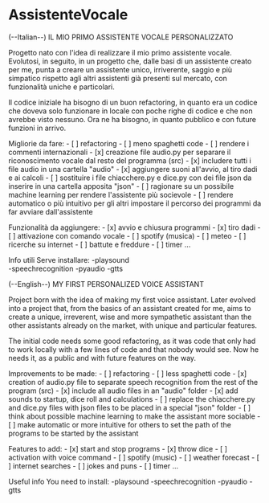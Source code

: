 # AssistenteVocale
(--Italian--)
 IL MIO PRIMO ASSISTENTE VOCALE PERSONALIZZATO

 Progetto nato con l'idea di realizzare il mio primo assistente vocale. Evolutosi, in seguito, in un progetto che, dalle basi di un assistente creato per me, punta a creare un assistente unico, irriverente, saggio e più simpatico rispetto agli altri assistenti già presenti sul mercato, con funzionalità uniche e particolari.

 Il codice iniziale ha bisogno di un buon refactoring, in quanto era un codice che doveva solo funzionare in locale con poche righe di codice e che non avrebbe visto nessuno. Ora ne ha bisogno, in quanto pubblico e con future funzioni in arrivo.

 Migliorie da fare:
    - [ ] refactoring
    - [ ] meno spaghetti code
    - [ ] rendere i commenti internazionali
    - [x] creazione file audio.py per separare il riconoscimento vocale dal resto del programma (src) 
    - [x] includere tutti i file audio in una cartella "audio" 
    - [x] aggiungere suoni all'avvio, al tiro dadi e ai calcoli 
    - [ ] sostituire i file chiacchere.py e dice.py con dei file json da inserire in una cartella apposita "json"
    - [ ] ragionare su un possibile machine learning per rendere l'assistente più socievole
    - [ ] rendere automatico o più intuitivo per gli altri impostare il percorso dei programmi da far avviare dall'assistente


 Funzionalità da aggiungere:
    - [x] avvio e chiusura programmi
    - [x] tiro dadi
    - [ ] attivazione con comando vocale
    - [ ] spotify (musica)
    - [ ] meteo
    - [ ] ricerche su internet
    - [ ] battute e freddure
    - [ ] timer
    ...

 Info utili
    Serve installare:
        -playsound                
        -speechrecognition
        -pyaudio 
        -gtts

(--English--)
MY FIRST PERSONALIZED VOICE ASSISTANT

 Project born with the idea of making my first voice assistant. Later evolved into a project that, from the basics of an assistant created for me, aims to create a unique, irreverent, wise and more sympathetic assistant than the other assistants already on the market, with unique and particular features.

 The initial code needs some good refactoring, as it was code that only had to work locally with a few lines of code and that nobody would see. Now he needs it, as a public and with future features on the way.

 Improvements to be made:
    - [ ] refactoring
    - [ ] less spaghetti code
    - [x] creation of audio.py file to separate speech recognition from the rest of the program (src)
    - [x] include all audio files in an "audio" folder
    - [x] add sounds to startup, dice roll and calculations
    - [ ] replace the chiacchere.py and dice.py files with json files to be placed in a special "json" folder
    - [ ] think about possible machine learning to make the assistant more sociable
    - [ ] make automatic or more intuitive for others to set the path of the programs to be started by the assistant


 Features to add:
    - [x] start and stop programs
    - [x] throw dice
    - [ ] activation with voice command
    - [ ] spotify (music)
    - [ ] weather forecast
    - [ ] internet searches
    - [ ] jokes and puns
    - [ ] timer
    ...

 Useful info
    You need to install:
        -playsound
        -speechrecognition
        -pyaudio
        -gtts